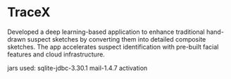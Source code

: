 # TraceX
Developed a deep learning-based application to enhance traditional hand-drawn suspect sketches by converting them into detailed composite sketches. The app accelerates suspect identification with pre-built facial features and cloud infrastructure.

jars used:
sqlite-jdbc-3.30.1
mail-1.4.7
activation

